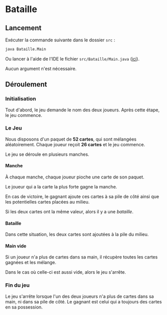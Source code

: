 # Bataille

## Lancement

Exécuter la commande suivante dans le dossier `src` :

```bash
java Bataille.Main
```

Ou lancer à l'aide de l'IDE le fichier `src/Bataille/Main.java` ([ici](Main.java)).

Aucun argument n'est nécessaire.

## Déroulement

### Initialisation

Tout d'abord, le jeu demande le nom des deux joueurs.
Après cette étape, le jeu commence.

### Le Jeu

Nous disposons d'un paquet de **52 cartes**, qui sont mélangées aléatoirement.
Chaque joueur reçoit **26 cartes** et le jeu commence.

Le jeu se déroule en plusieurs manches.

#### Manche

À chaque manche, chaque joueur pioche une carte de son paquet.

Le joueur qui a la carte la plus forte gagne la manche.

En cas de victoire, le gagnant ajoute ces cartes à sa pile de côté ainsi que les potentielles cartes placées au milieu.

Si les deux cartes ont la même valeur, alors il y a une *bataille*.

#### Bataille

Dans cette situation, les deux cartes sont ajoutées à la pile du milieu.

#### Main vide

Si un joueur n'a plus de cartes dans sa main, il récupère toutes les cartes gagnées et les mélange.

Dans le cas où celle-ci est aussi vide, alors le jeu s'arrête.

### Fin du jeu

Le jeu s'arrête lorsque l'un des deux joueurs n'a plus de cartes dans sa main, ni dans sa pile de côté.
Le gagnant est celui qui a toujours des cartes en sa possession.
